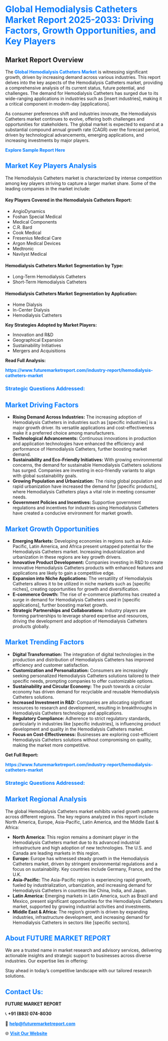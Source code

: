 <h1 style="color: #007BFF;">Global Hemodialysis Catheters Market Report 2025-2033: Driving Factors, Growth Opportunities, and Key Players</h1>

<section id="overview">
<h2>Market Report Overview</h2>
<p>The <a href="https://www.futuremarketreport.com/industry-report/hemodialysis-catheters-market" style="color: #007BFF; text-decoration: none;"><strong>Global Hemodialysis Catheters Market</strong></a> is witnessing significant growth, driven by increasing demand across various industries. This report delves into the key aspects of the Hemodialysis Catheters market, providing a comprehensive analysis of its current status, future potential, and challenges. The demand for Hemodialysis Catheters has surged due to its wide-ranging applications in industries such as [insert industries], making it a critical component in modern-day [applications].</p>
<p>As consumer preferences shift and industries innovate, the Hemodialysis Catheters market continues to evolve, offering both challenges and opportunities for stakeholders. The global market is expected to expand at a substantial compound annual growth rate (CAGR) over the forecast period, driven by technological advancements, emerging applications, and increasing investments by major players.</p>
</section>

<section id="overview">
<p><a href="https://www.futuremarketreport.com/request-sample/reportId=125240" style="color: #007BFF; text-decoration: none;"><strong>Explore Sample Report Here</strong></a></p>
</section>

<section id="key-players">
<h2 style="color: #007BFF;">Market Key Players Analysis</h2>
<p>The Hemodialysis Catheters market is characterized by intense competition among key players striving to capture a larger market share. Some of the leading companies in the market include:</p>
<h4>Key Players Covered in the Hemodialysis Catheters Report:</h4>
<ul><li>AngioDynamics</li><li>Foshan Special Medical</li><li>Medical Components</li><li>C.R. Bard</li><li>Cook Medical</li><li>Fresenius Medical Care</li><li>Argon Medical Devices</li><li>Medtronic</li><li>Navilyst Medical</li></ul>
<h4>Hemodialysis Catheters Market Segmentation by Type:</h4>
<ul><li>Long-Term Hemodialysis Catheters</li><li>Short-Term Hemodialysis Catheters</li></ul>

<h4>Hemodialysis Catheters Market Segmentation by Application:</h4>
<ul><li>Home Dialysis</li><li>In-Center Dialysis</li><li>Hemodialysis Catheters</li></ul>
<p><strong>Key Strategies Adopted by Market Players:</strong></p>
<ul>
<li>Innovation and R&D</li>
<li>Geographical Expansion</li>
<li>Sustainability Initiatives</li>
<li>Mergers and Acquisitions</li>
</ul>
</section>

<section>
<p><strong>Read Full Analysis: </strong></p><a href="https://www.futuremarketreport.com/industry-report/hemodialysis-catheters-market" style="color: #007BFF; text-decoration: none;"><strong>https://www.futuremarketreport.com/industry-report/hemodialysis-catheters-market</strong></a>
<h3 style="color: #007BFF;">Strategic Questions Addressed:</h3>
</section>

<section id="driving-factors">
<h2 style="color: #007BFF;">Market Driving Factors</h2>
<ul>
<li><strong>Rising Demand Across Industries:</strong> The increasing adoption of Hemodialysis Catheters in industries such as [specific industries] is a major growth driver. Its versatile applications and cost-effectiveness make it a preferred choice among manufacturers.</li>
<li><strong>Technological Advancements:</strong> Continuous innovations in production and application technologies have enhanced the efficiency and performance of Hemodialysis Catheters, further boosting market demand.</li>
<li><strong>Sustainability and Eco-Friendly Initiatives:</strong> With growing environmental concerns, the demand for sustainable Hemodialysis Catheters solutions has surged. Companies are investing in eco-friendly variants to align with global sustainability goals.</li>
<li><strong>Growing Population and Urbanization:</strong> The rising global population and rapid urbanization have increased the demand for [specific products], where Hemodialysis Catheters plays a vital role in meeting consumer needs.</li>
<li><strong>Government Policies and Incentives:</strong> Supportive government regulations and incentives for industries using Hemodialysis Catheters have created a conducive environment for market growth.</li>
</ul>
</section>

<section id="growth-opportunities">
<h2 style="color: #007BFF;">Market Growth Opportunities</h2>
<ul>
<li><strong>Emerging Markets:</strong> Developing economies in regions such as Asia-Pacific, Latin America, and Africa present untapped potential for the Hemodialysis Catheters market. Increasing industrialization and urbanization in these regions are key growth drivers.</li>
<li><strong>Innovative Product Development:</strong> Companies investing in R&D to create innovative Hemodialysis Catheters products with enhanced features and applications are likely to gain a competitive edge.</li>
<li><strong>Expansion into Niche Applications:</strong> The versatility of Hemodialysis Catheters allows it to be utilized in niche markets such as [specific niches], creating opportunities for growth and diversification.</li>
<li><strong>E-commerce Growth:</strong> The rise of e-commerce platforms has created a surge in demand for Hemodialysis Catheters used in [specific applications], further boosting market growth.</li>
<li><strong>Strategic Partnerships and Collaborations:</strong> Industry players are forming partnerships to leverage shared expertise and resources, driving the development and adoption of Hemodialysis Catheters products globally.</li>
</ul>
</section>

<section id="trending-factors">
<h2 style="color: #007BFF;">Market Trending Factors</h2>
<ul>
<li><strong>Digital Transformation:</strong> The integration of digital technologies in the production and distribution of Hemodialysis Catheters has improved efficiency and customer satisfaction.</li>
<li><strong>Customization and Personalization:</strong> Consumers are increasingly seeking personalized Hemodialysis Catheters solutions tailored to their specific needs, prompting companies to offer customizable options.</li>
<li><strong>Sustainability and Circular Economy:</strong> The push towards a circular economy has driven demand for recyclable and reusable Hemodialysis Catheters solutions.</li>
<li><strong>Increased Investment in R&D:</strong> Companies are allocating significant resources to research and development, resulting in breakthroughs in Hemodialysis Catheters technology and applications.</li>
<li><strong>Regulatory Compliance:</strong> Adherence to strict regulatory standards, particularly in industries like [specific industries], is influencing product development and quality in the Hemodialysis Catheters market.</li>
<li><strong>Focus on Cost-Effectiveness:</strong> Businesses are exploring cost-efficient Hemodialysis Catheters solutions without compromising on quality, making the market more competitive.</li>
</ul>
</section>

<section>
<p><strong>Get Full Report: </strong></p><a href="https://www.futuremarketreport.com/industry-report/hemodialysis-catheters-market" style="color: #007BFF; text-decoration: none;"><strong>https://www.futuremarketreport.com/industry-report/hemodialysis-catheters-market</strong></a>
<h3 style="color: #007BFF;">Strategic Questions Addressed:</h3>
</section>


<section id="regional-analysis">
<h2 style="color: #007BFF;">Market Regional Analysis</h2>
<p>The global Hemodialysis Catheters market exhibits varied growth patterns across different regions. The key regions analyzed in this report include North America, Europe, Asia-Pacific, Latin America, and the Middle East & Africa:</p>
<ul>
<li><strong>North America:</strong> This region remains a dominant player in the Hemodialysis Catheters market due to its advanced industrial infrastructure and high adoption of new technologies. The U.S. and Canada are leading markets in this region.</li>
<li><strong>Europe:</strong> Europe has witnessed steady growth in the Hemodialysis Catheters market, driven by stringent environmental regulations and a focus on sustainability. Key countries include Germany, France, and the U.K.</li>
<li><strong>Asia-Pacific:</strong> The Asia-Pacific region is experiencing rapid growth, fueled by industrialization, urbanization, and increasing demand for Hemodialysis Catheters in countries like China, India, and Japan.</li>
<li><strong>Latin America:</strong> Emerging markets in Latin America, such as Brazil and Mexico, present significant opportunities for the Hemodialysis Catheters market, supported by growing industrial activities and investments.</li>
<li><strong>Middle East & Africa:</strong> The region’s growth is driven by expanding industries, infrastructure development, and increasing demand for Hemodialysis Catheters in sectors like [specific sectors].</li>
</ul>
</section>

<footer>
<h2 style="color: #007BFF;">About FUTURE MARKET REPORT</h2>
<p>We are a trusted name in market research and advisory services, delivering actionable insights and strategic support to businesses across diverse industries. Our expertise lies in offering:</p>

<p>Stay ahead in today’s competitive landscape with our tailored research solutions.</p>

<h2 style="color: #007BFF;">Contact Us:</h2>
<p><strong>FUTURE MARKET REPORT</strong></p>
<p>📞 <strong>+91 (883) 074-8030</strong></p>
<p>📧 <strong><a href="mailto:help@futuremarketreport.com" style="color: #007BFF;">help@futuremarketreport.com</a></strong></p>
<p>🌐 <strong><a href="https://www.futuremarketreport.com/" style="color: #007BFF;">Visit Our Website</a></strong></p>
</footer>
